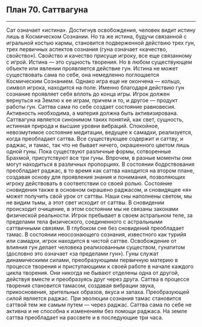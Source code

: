 ## План 70. Саттвагуна


---
Сат означает «истина». Достигнув освобождения, человек видит истину лишь в Космическом Сознании. Но та же истина, будучи связанной с игральной костью кармы, становится подверженной действию трех гун, трех первичных аспектов сознания (гуна означает «качество, свойство»). Свойство и качество присуще игроку, все еще связанному с игрой. Истина — это сущность творения. Но в любом существующем объекте или явлении проявляется действие гун. Истина не может существовать сама по себе, она немедленно поглощается Космическим Сознанием. Однако игра еще не окончена — кольцо, символ игрока, находится на поле. Именно благодаря действию гун сознание проявляет себя вплоть до конца игры. Игрок должен вернуться на Землю к ее играм, причем и то, и другое — продукт работы гун. Саттва сама по себе создает состояние равновесия. Активность необходима, а материя должна быть активизирована. Саттвагуна является синонимом таких понятий, как свет, сущность, истинная природа и высшие уровни вибраций. Спокойное, невозмутимое состояние медитации, ведущее к самадхи, реализуется, когда преобладает саттва. Все существующее содержит и саттву, и раджас, и тамас, так что не бывает ничего, окрашенного цветом лишь одной гуны. Пока существуют различные формы, сотворенные Брахмой, присутствуют все три гуны. Впрочем, в разные моменты они могут находиться в различных пропорциях. В состоянии бодрствования преобладает раджас, в то время как саттва находится на втором плане, создавая основу для проявления знания и понимания, позволяющих игроку действовать в соответствии со своей ролью. Состояние сновидения также в основном окрашено раджасом, и сновидящее «я» может получить свой урок от саттвы. Наши сны наполнены светом, мы не видим тьмы, а этот свет исходит от саттвы. В сновидении происходит очищение, в этом состоянии мы не связаны законами физической реальности. Игрок пребывает в своем астральном теле, за пределами тела физического, соединенного с астральными саттвичными связями. В глубоком сне без сновидений преобладает тамас. В состоянии неосознающего сознания, известного как турийя или самадхи, игрок находится в чистой саттве. Освобождение от влияния гун делает человека реализованным существом, гунатитом (дословно это означает «за пределами гун»). Гуны служат динамическими силами, преобразующими первичную материю в процессе творения и приступающими к своей работе в начале каждого цикла творения. Они никогда не бывают отделены одна от другой, действуя вместе и преобразуясь друг через друга. Саттва в процессе творения становится тамасом, создавая вибрации звука, прикосновения, зрительных образов, вкуса и запаха. Преобразующей силой является раджас. При эволюции сознания тамас становится саттвой тем же самым путем — через раджас. Саттва сама по себе не активна и не способна к изменениям без помощи раджаса. На земле саттва преобладает на рассвете и в последующие три часа.

